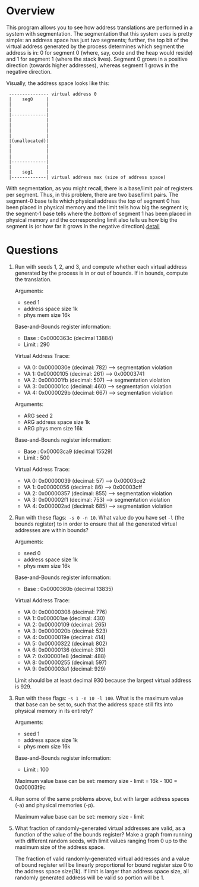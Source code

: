 
# Overview

This program allows you to see how address translations are performed in a
system with segmentation. The segmentation that this system uses is pretty
simple: an address space has just *two* segments; further, the top bit of the
virtual address generated by the process determines which segment the address
is in: 0 for segment 0 (where, say, code and the heap would reside) and 1 for
segment 1 (where the stack lives). Segment 0 grows in a positive direction
(towards higher addresses), whereas segment 1 grows in the negative direction.

Visually, the address space looks like this:

```
 --------------- virtual address 0
 |    seg0     |
 |             |
 |             |
 |-------------|
 |             |
 |             |
 |             |
 |             |
 |(unallocated)|
 |             |
 |             |
 |             |
 |-------------|
 |             |
 |    seg1     |
 |-------------| virtual address max (size of address space)
```

With segmentation, as you might recall, there is a base/limit pair of
registers per segment. Thus, in this problem, there are two base/limit
pairs. The segment-0 base tells which physical address the *top* of segment 0
has been placed in physical memory and the limit tells how big the segment is;
the segment-1 base tells where the *bottom* of segment 1 has been placed in
physical memory and the corresponding limit also tells us how big the segment
is (or how far it grows in the negative direction).[detail](https://github.com/remzi-arpacidusseau/ostep-homework/tree/master/vm-segmentation)

# Questions
1. Run with seeds 1, 2, and 3, and compute whether each virtual address generated by the process is in or out of bounds. If in bounds, compute the translation.

    Arguments:
      - seed 1
      - address space size 1k
      - phys mem size 16k

    Base-and-Bounds register information:

      - Base   : 0x0000363c (decimal 13884)
      - Limit  : 290

    Virtual Address Trace:
      - VA  0: 0x0000030e (decimal:  782) --> segmentation violation
      - VA  1: 0x00000105 (decimal:  261) --> 0x00003741
      - VA  2: 0x000001fb (decimal:  507) --> segmentation violation
      - VA  3: 0x000001cc (decimal:  460) --> segmentation violation
      - VA  4: 0x0000029b (decimal:  667) --> segmentation violation

    Arguments:
      - ARG seed 2
      - ARG address space size 1k
      - ARG phys mem size 16k

    Base-and-Bounds register information:

      - Base   : 0x00003ca9 (decimal 15529)
      - Limit  : 500

    Virtual Address Trace:
      - VA  0: 0x00000039 (decimal:   57) --> 0x00003ce2
      - VA  1: 0x00000056 (decimal:   86) --> 0x00003cff
      - VA  2: 0x00000357 (decimal:  855) --> segmentation violation
      - VA  3: 0x000002f1 (decimal:  753) --> segmentation violation
      - VA  4: 0x000002ad (decimal:  685) --> segmentation violation
    

2. Run with these flags:``` -s 0 -n 10```. What value do you have set ```-l``` (the bounds register) to in order to ensure that all the generated virtual addresses are within bounds?

    Arguments:
      - seed 0
      - address space size 1k
      - phys mem size 16k

    Base-and-Bounds register information:

      - Base   : 0x0000360b (decimal 13835)

    Virtual Address Trace:
      - VA  0: 0x00000308 (decimal:  776)
      - VA  1: 0x000001ae (decimal:  430)
      - VA  2: 0x00000109 (decimal:  265)
      - VA  3: 0x0000020b (decimal:  523)
      - VA  4: 0x0000019e (decimal:  414)
      - VA  5: 0x00000322 (decimal:  802)
      - VA  6: 0x00000136 (decimal:  310)
      - VA  7: 0x000001e8 (decimal:  488)
      - VA  8: 0x00000255 (decimal:  597)
      - VA  9: 0x000003a1 (decimal:  929)
    
    Limit should be at least decimal 930 because the largest virtual address is 929.

3. Run with these flags: ```-s 1 -n 10 -l 100```. What is the maximum value that base can be set to, such that the address space still fits into physical memory in its entirety?

    Arguments:
      - seed 1
      - address space size 1k
      - phys mem size 16k

    Base-and-Bounds register information:
      - Limit   : 100

    Maximum value base can be set: memory size - limit = 16k - 100 = 0x00003f9c

4. Run some of the same problems above, but with larger address spaces (-a) and physical memories (-p).

    Maximum value base can be set: memory size - limit

5. What fraction of randomly-generated virtual addresses are valid, as a function of the value of the bounds register? Make a graph from running with different random seeds, with limit values ranging from 0 up to the maximum size of the address space.

    The fraction of valid randomly-generated virtual addresses and a value of bound register will be linearly proportional for bound register size 0 to the address space size(1k). If limit is larger than address space size, all randomly generated address will be valid so portion will be 1.